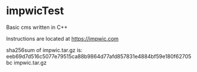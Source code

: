 # impwicTest
Basic cms written in C++

Instructions are located at https://impwic.com

sha256sum of impwic.tar.gz is:
eeb69d7d516c5077e79515ca88b9864d77afd857831e4884bf59e180f62705bc  impwic.tar.gz
